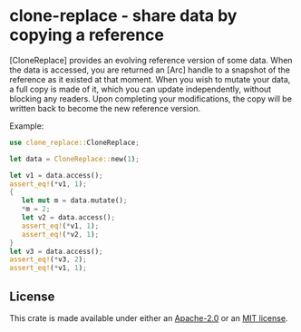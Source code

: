 # clone-replace - share data by copying a reference

[CloneReplace] provides an evolving reference version of some
data. When the data is accessed, you are returned an [Arc] handle to a
snapshot of the reference as it existed at that moment. When you wish
to mutate your data, a full copy is made of it, which you can update
independently, without blocking any readers. Upon completing your
modifications, the copy will be written back to become the new
reference version.

Example:

```rust
use clone_replace::CloneReplace;

let data = CloneReplace::new(1);

let v1 = data.access();
assert_eq!(*v1, 1);
{
   let mut m = data.mutate();
   *m = 2;
   let v2 = data.access();
   assert_eq!(*v1, 1);
   assert_eq!(*v2, 1);
}
let v3 = data.access();
assert_eq!(*v3, 2);
assert_eq!(*v1, 1);
```

## License

This crate is made available under either an
[Apache-2.0](https://opensource.org/licenses/Apache-2.0) or an [MIT
license](https://opensource.org/licenses/MIT).
